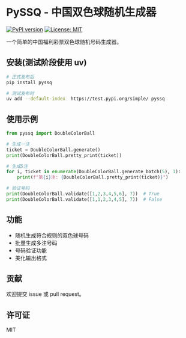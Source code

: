 # PySSQ - 中国双色球随机生成器

[![PyPI version](https://img.shields.io/pypi/v/pyssq.svg)](https://pypi.org/project/pyssq/)
[![License: MIT](https://img.shields.io/badge/License-MIT-yellow.svg)](https://opensource.org/licenses/MIT)

一个简单的中国福利彩票双色球随机号码生成器。

## 安装(测试阶段使用 uv)

```bash
# 正式发布后
pip install pyssq

# 测试发布时
uv add --default-index  https://test.pypi.org/simple/ pyssq
```

## 使用示例

```python
from pyssq import DoubleColorBall

# 生成一注
ticket = DoubleColorBall.generate()
print(DoubleColorBall.pretty_print(ticket))

# 生成5注
for i, ticket in enumerate(DoubleColorBall.generate_batch(5), 1):
    print(f"第{i}注: {DoubleColorBall.pretty_print(ticket)}")

# 验证号码
print(DoubleColorBall.validate([1,2,3,4,5,6], 7))  # True
print(DoubleColorBall.validate([1,1,2,3,4,5], 7))  # False
```

## 功能

- 随机生成符合规则的双色球号码
- 批量生成多注号码
- 号码验证功能
- 美化输出格式

## 贡献

欢迎提交 issue 或 pull request。

## 许可证

MIT
